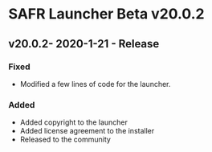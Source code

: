 # SAFR Launcher Beta v20.0.2

## v20.0.2- 2020-1-21 - Release

### Fixed

* Modified a few lines of code for the launcher.

### Added

* Added copyright to the launcher
* Added license agreement to the installer
* Released to the community



